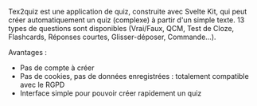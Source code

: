 Tex2quiz est une application de quiz, construite avec Svelte Kit, qui peut créer automatiquement un quiz (complexe) à partir d'un simple texte. 13 types de questions sont disponibles (Vrai/Faux, QCM, Test de Cloze, Flashcards, Réponses courtes, Glisser-déposer, Commande…).

Avantages :

- Pas de compte à créer
- Pas de cookies, pas de données enregistrées : totalement compatible avec le RGPD
- Interface simple pour pouvoir créer rapidement un quiz
